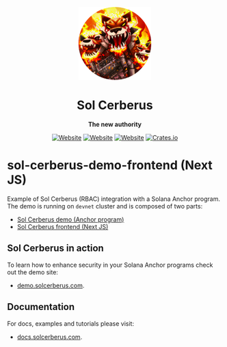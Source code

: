 <div align="center">
  <img height="170x" src="https://raw.githubusercontent.com/AnderUstarroz/sol-cerberus-website/main/public/images/logo.webp" />

  <h1>Sol Cerberus</h1>
    <p>
        <strong>The new authority</strong>
    </p>
    <p>
        <a href="https://solcerberus.com/"><img alt="Website" src="https://img.shields.io/website?up_message=online&url=http%3A%2F%2Fsolcerberus.com%2F"></a>
        <a href="https://docs.solcerberus.com/"><img alt="Website" src="https://img.shields.io/website?down_message=offline&label=docs&up_color=blueviolet&up_message=online&url=https%3A%2F%2Fdocs.solcerberus.com%2F"></a>
        <a href="https://demo.solcerberus.com/?id=CeRb3rUsMaSMgQDAanF9S5Fgk75ShELtECtvjPsb2fEj"><img alt="Website" src="https://img.shields.io/website?down_message=offline&label=demo&up_color=yellow&up_message=online&url=https%3A%2F%2Fdemo.solcerberus.com%2F"></a>
        <a href="https://crates.io/crates/sol-cerberus"><img alt="Crates.io" src="https://img.shields.io/crates/v/sol-cerberus?color=blue"></a>
    </p>
</div>

# sol-cerberus-demo-frontend (Next JS)

Example of Sol Cerberus (RBAC) integration with a Solana Anchor program.
The demo is running on `devnet` cluster and is composed of two parts:

- [Sol Cerberus demo (Anchor program)](https://github.com/AnderUstarroz/sol-cerberus-demo)
- [Sol Cerberus frontend (Next JS)](https://github.com/AnderUstarroz/sol-cerberus-demo-frontend)

## Sol Cerberus in action

To learn how to enhance security in your Solana Anchor programs check out the demo site:

- [demo.solcerberus.com](https://demo.solcerberus.com).

## Documentation

For docs, examples and tutorials please visit:

- [docs.solcerberus.com](https://docs.solcerberus.com).
